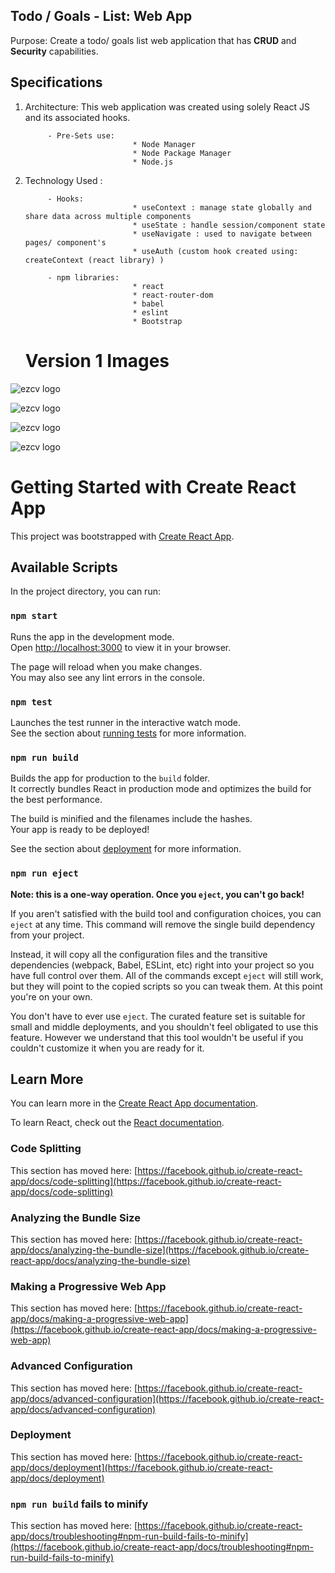 ## Todo / Goals - List: Web App

Purpose: Create a todo/ goals list web application that has **CRUD** and **Security** capabilities.

## Specifications

1. Architecture: This web application was created using solely React JS and its associated hooks.

            - Pre-Sets use:
                               * Node Manager
                               * Node Package Manager
                               * Node.js
                      
3. Technology Used :

           
            - Hooks:
                               * useContext : manage state globally and share data across multiple components
                               * useState : handle session/component state
                               * useNavigate : used to navigate between pages/ component's
                               * useAuth (custom hook created using: createContext (react library) )

            - npm libraries:
                               * react
                               * react-router-dom
                               * babel
                               * eslint
                               * Bootstrap



   # Version 1 Images

  ![ezcv logo](https://github.com/LemuelBenitez/Goals_List_ReactJS_FrontEnd/blob/main/v1_images/Screenshot%202024-04-07%20at%2012.56.39%E2%80%AFPM.png)

  ![ezcv logo](https://github.com/LemuelBenitez/Goals_List_ReactJS_FrontEnd/blob/main/v1_images/Screenshot%202024-04-07%20at%2012.56.50%E2%80%AFPM.png)

  ![ezcv logo](https://github.com/LemuelBenitez/Goals_List_ReactJS_FrontEnd/blob/main/v1_images/Screenshot%202024-04-07%20at%201.26.36%E2%80%AFPM.png)

  ![ezcv logo](https://github.com/LemuelBenitez/Goals_List_ReactJS_FrontEnd/blob/main/v1_images/Screenshot%202024-04-07%20at%2012.57.01%E2%80%AFPM.png)









# Getting Started with Create React App

This project was bootstrapped with [Create React App](https://github.com/facebook/create-react-app).

## Available Scripts

In the project directory, you can run:

### `npm start`

Runs the app in the development mode.\
Open [http://localhost:3000](http://localhost:3000) to view it in your browser.

The page will reload when you make changes.\
You may also see any lint errors in the console.

### `npm test`

Launches the test runner in the interactive watch mode.\
See the section about [running tests](https://facebook.github.io/create-react-app/docs/running-tests) for more information.

### `npm run build`

Builds the app for production to the `build` folder.\
It correctly bundles React in production mode and optimizes the build for the best performance.

The build is minified and the filenames include the hashes.\
Your app is ready to be deployed!

See the section about [deployment](https://facebook.github.io/create-react-app/docs/deployment) for more information.

### `npm run eject`

**Note: this is a one-way operation. Once you `eject`, you can't go back!**

If you aren't satisfied with the build tool and configuration choices, you can `eject` at any time. This command will remove the single build dependency from your project.

Instead, it will copy all the configuration files and the transitive dependencies (webpack, Babel, ESLint, etc) right into your project so you have full control over them. All of the commands except `eject` will still work, but they will point to the copied scripts so you can tweak them. At this point you're on your own.

You don't have to ever use `eject`. The curated feature set is suitable for small and middle deployments, and you shouldn't feel obligated to use this feature. However we understand that this tool wouldn't be useful if you couldn't customize it when you are ready for it.

## Learn More

You can learn more in the [Create React App documentation](https://facebook.github.io/create-react-app/docs/getting-started).

To learn React, check out the [React documentation](https://reactjs.org/).

### Code Splitting

This section has moved here: [https://facebook.github.io/create-react-app/docs/code-splitting](https://facebook.github.io/create-react-app/docs/code-splitting)

### Analyzing the Bundle Size

This section has moved here: [https://facebook.github.io/create-react-app/docs/analyzing-the-bundle-size](https://facebook.github.io/create-react-app/docs/analyzing-the-bundle-size)

### Making a Progressive Web App

This section has moved here: [https://facebook.github.io/create-react-app/docs/making-a-progressive-web-app](https://facebook.github.io/create-react-app/docs/making-a-progressive-web-app)

### Advanced Configuration

This section has moved here: [https://facebook.github.io/create-react-app/docs/advanced-configuration](https://facebook.github.io/create-react-app/docs/advanced-configuration)

### Deployment

This section has moved here: [https://facebook.github.io/create-react-app/docs/deployment](https://facebook.github.io/create-react-app/docs/deployment)

### `npm run build` fails to minify

This section has moved here: [https://facebook.github.io/create-react-app/docs/troubleshooting#npm-run-build-fails-to-minify](https://facebook.github.io/create-react-app/docs/troubleshooting#npm-run-build-fails-to-minify)
